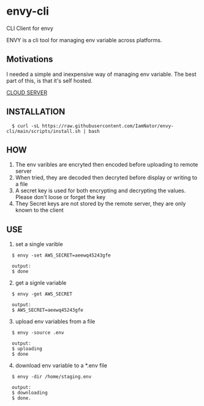 # envy-cli

CLI Client for envy


ENVY is a cli tool for managing env variable across platforms.

## Motivations
I needed a simple and inexpensive way of managing env variable. The best part of this, is that it's self hosted.

[CLOUD SERVER](https://github.com/IamNator/envy-download)

## INSTALLATION
```
  $ curl -sL https://raw.githubusercontent.com/IamNator/envy-cli/main/scripts/install.sh | bash
```

## HOW

1. The env varibles are encryted then encoded before uploading to remote server
2. When tried, they are decoded then decryted before display or writing to a file
3. A secret key is used for both encrypting and decrypting the values. Please don't loose or forget the key
4. They Secret keys are not stored by the remote server, they are only known to the client


## USE


1. set a single varible
```
  $ envy -set AWS_SECRET=aeewq45243gfe
  
  output: 
  $ done
```

2. get a signle variable
```
  $ envy -get AWS_SECRET
  
  output:
  $ AWS_SECRET=aeewq45243gfe
```

3. upload env variables from a file
```
  $ envy -source .env 
  
  output:
  $ uploading
  $ done
```

4. download env variable to a *.env file
```
  $ envy -dir /home/staging.env
  
  output:
  $ downloading
  $ done.
```

